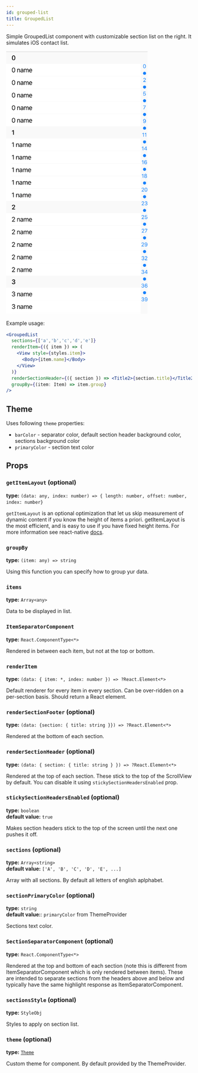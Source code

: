 ```yaml
---
id: grouped-list
title: GroupedList
---
```


Simple GroupedList component with customizable section list on the right.
It simulates iOS contact list.

![GroupedList component](assets/grouped-list.png)

Example usage: 
```jsx
<GroupedList
  sections={['a','b','c','d','e']}
  renderItem={({ item }) => (
    <View style={styles.item}>
      <Body>{item.name}</Body>
    </View>
  )}
  renderSectionHeader={({ section }) => <Title2>{section.title}</Title2>}
  groupBy={(item: Item) => item.group}
/>
```

## Theme
Uses following `theme` properties:
- `barColor` - separator color, default section header background color, sections background color
- `primaryColor` - section text color

## Props

### `getItemLayout` (optional)
**type:** `(data: any, index: number) => { length: number, offset: number, index: number}`

`getItemLayout` is an optional optimization that let us skip measurement of dynamic content if you know the height of items a priori. getItemLayout is the most efficient, and is easy to use if you have fixed height items. For more information see react-native [docs](https://facebook.github.io/react-native/docs/flatlist.html#getitemlayout).

### `groupBy`
**type:** `(item: any) => string`

Using this function you can specify how to group yur data.

### `items`
**type:** `Array<any>`

Data to be displayed in list.

### `ItemSeparatorComponent`
**type:** `React.ComponentType<*>`

Rendered in between each item, but not at the top or bottom.

### `renderItem`
**type:** `(data: { item: *, index: number }) => ?React.Element<*>`

Default renderer for every item in every section. Can be over-ridden on a per-section basis. Should return a React element.

### `renderSectionFooter` (optional)
**type:** `(data: {section: { title: string }}) => ?React.Element<*>`

Rendered at the bottom of each section.

### `renderSectionHeader` (optional)
**type:** `(data: { section: { title: string } }) => ?React.Element<*>`

Rendered at the top of each section. These stick to the top of the ScrollView by default. You can disable it using `stickySectionHeadersEnabled` prop.

### `stickySectionHeadersEnabled` (optional)
**type:** `boolean`   
**default value:** `true`

Makes section headers stick to the top of the screen until the next one pushes it off. 

### `sections` (optional)
**type:** `Array<string>`   
**default value:** `['A', 'B', 'C', 'D', 'E', ...]`

Array with all sections. By default all letters of english aplphabet.

### `sectionPrimaryColor` (optional)
**type:** `string`   
**default value:**: `primaryColor` from ThemeProvider

Sections text color.

### `SectionSeparatorComponent` (optional)
**type:** `React.ComponentType<*>`

Rendered at the top and bottom of each section (note this is different from ItemSeparatorComponent which is only rendered between items). These are intended to separate sections from the headers above and below and typically have the same highlight response as ItemSeparatorComponent.

### `sectionsStyle` (optional)
**type:** `StyleObj`

Styles to apply on section list.

### `theme` (optional)
**type:** [`Theme`](theme.html)

Custom theme for component. By default provided by the ThemeProvider.

